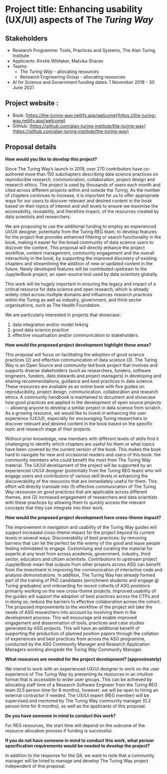 # Project title: Enhancing usability (UX/UI) aspects of The _Turing Way_

## Stakeholders
- Research Programme: Tools, Practices and Systems, The Alan Turing Institute
- Applicants: Kirstie Whitaker, Malvika Sharan
- Teams:
  -  _The Turing Way_  - allocating resources
  -  Research Engineering Group - allocating resources
- AI for Science and Government funding dates: 1 November 2018 - 30 June 2021

## Project website :
- Book: [https://the-turing-way.netlify.app/welcome](https://the-turing-way.netlify.app/welcome)
- GitHub: [https://github.com/alan-turing-institute/the-turing-way](https://github.com/alan-turing-institute/the-turing-way)

## Proposal details

**How would you like to develop this project?**

Since The Turing Way’s launch in 2019, over 270 contributors have co-authored more than 150 subchapters describing data science practices on reproducible research, communication, collaboration, project design and research ethics.
The project is used by thousands of users each month and cited across different projects within and outside the Turing.
As the number of chapters continues to increase, it is important for us to offer appropriate ways for our users to discover relevant and desired content in the book based on their topics of interest and skill levels to ensure we maximise the accessibility, reusability, and therefore impact, of the resources created by data scientists and researchers.

We are proposing to use the additional funding to employ an experienced UI/UX designer, potentially from the Turing REG team, to develop features for the project that provides enhanced filtering or search functionality in the book, making it easier for the broad community of data science users to discover the content.
This proposal will directly enhance the project workflow, content management, community engagement and the overall interactivity in the book, by supporting the improved discovery of existing chapters and streamlining the addition of new or updated content in the future.
Newly developed features will be contributed upstream to the JupyterBook project, an open-source tool used by data scientists globally.

This work will be hugely important in ensuring the legacy and impact of a critical resource for data science and open research, which is already widely cited across multiple domains and influences research practices within the Turing as well as industry, government, and third-sector organisations, such as The Health Foundation.

We are particularly interested in projects that showcase:
1. data integration and/or model linking
2. good data science practice
3. effective visualisation and/or communication to stakeholders.

**How would the proposed project development highlight these areas?**

This proposal will focus on facilitating the adoption of good science practices (2) and effective communication of data science (3).
The Turing Way is an Open Source and community-led book project that involves and supports diverse stakeholders (such as researchers, funders, software engineers, funders, data stewards and project managers) in developing and sharing recommendations, guidance and best practices in data science.
These resources are available as an online book with five guides on reproducibility, project design, communication, collaboration and research ethics.
A community handbook is maintained to document and showcase how good practices are applied in the development of open source projects -- allowing anyone to develop a similar project in data science from scratch.
As a growing resource, we would like to invest in enhancing the user experience (UX/UI), especially for encouraging Turing researchers to discover relevant and desired content in the book based on the specific topic and research stage of their projects.

Without prior knowledge, new members with different levels of skills find it challenging to identify which chapters are useful for them or what topics have been covered by the current version of the book.
This makes the book hard to navigate for new and occasional readers and users of this book: the community members who could benefit the most from The Turing Way material.
The UX/UI development of the project will be supported by an experienced UX/UI designer (potentially from the Turing REG team) who will engage users and contributors of various skill levels in enhancing the discoverability of the resources that are immediately useful for them.
This effort will directly translate into (1) effective communication of The Turing Way resources on good practices that are applicable across different themes, and (2) increased engagement of researchers and data scientists with these practices by allowing them to quickly access the relevant concepts that they can integrate into their work.

**How would the proposed project development have cross-theme impact?**

The improvement in navigation and usability of the Turing Way guides will support increased cross-theme impact for the project beyond its current levels in several ways:
Discoverability of best practices: by removing barriers that can let the perfect be the enemy of the good and leave people feeling intimidated to engage.
Customising and curating the material for experts at any level from across academia, government, industry, third sector, educators and citizen scientists.
Contributions to upstream project JupyterBook mean that outputs from other projects across ASG can benefit from the investment in improving the communication of interactive code and analysis demonstrations.
In addition, The Turing Way has already formed part of the training of PhD candidates (enrichment students and engage @ Turing graduates) and onboarding for recent cohorts of ASG postdocs primarily working on the new cross-theme projects.
Improved usability of the guides will support the adoption of best practices across the CTPs and in doing so, reduce the barriers to effective collaboration across the cohort.
The proposed improvements to the workflow of the project will take the needs of ASG researchers into account by involving them in the development process.
This will encourage and enable improved engagement and dissemination of tools, practices and case studies generated by ASG projects.
This will have an additional benefit of supporting the production of planned position papers through the collation of experiences and best practices from across the ASG programme, conducted by the ASG Community Manager and Research Application Managers working alongside the Turing Way Community Manager.    

**What resources are needed for the project development? (approximately)**

We intend to work with an experienced UX/UI designer to work on the user experience of The Turing Way by presenting its resources in an intuitive format that is accessible to wider user groups.
This can be achieved by allocating staff time of a Research Software Engineer from the Turing REG team (0.5 person time for 6 months), however, we will be open to hiring an external contractor if needed.
The UX/UI expert (REG member) will be supervised and mentored by The Turing Way community manager (0.2 person time for 6 months), as well as the applicants of this proposal.

**Do you have someone in mind to conduct this work?**

For REG resources, the start time will depend on the outcome of the resource allocation process if funding is successful.

**If you do not have someone in mind to conduct this work, what person specification requirements would be needed to develop the project?**

In addition to the response for the Q8, we want to note that a community manager will be hired to manage and develop The Turing Way project independent of this proposal.
